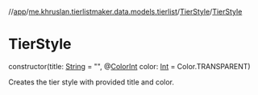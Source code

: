 //[app](../../../index.md)/[me.khruslan.tierlistmaker.data.models.tierlist](../index.md)/[TierStyle](index.md)/[TierStyle](-tier-style.md)

# TierStyle

constructor(title: [String](https://kotlinlang.org/api/latest/jvm/stdlib/kotlin/-string/index.html) = &quot;&quot;, @[ColorInt](https://developer.android.com/reference/kotlin/androidx/annotation/ColorInt.html) color: [Int](https://kotlinlang.org/api/latest/jvm/stdlib/kotlin/-int/index.html) = Color.TRANSPARENT)

Creates the tier style with provided title and color.
